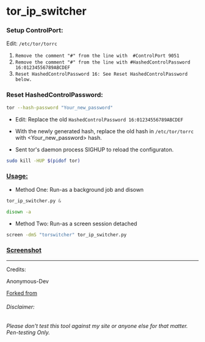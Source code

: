 

# tor_ip_switcher


### Setup ControlPort:

Edit: `/etc/tor/torrc`

1. `Remove the comment "#" from the line with  #ControlPort 9051` 
2. `Remove the comment "#" from the line with #HashedControlPassword 16:01234556789ABCDEF`
3. `Reset HashedControlPassword 16: See Reset HashedControlPassword below.`


### Reset HashedControlPassword:

```bash
tor --hash-password "Your_new_password"
```

* Edit: Replace the old `HashedControlPassword 16:01234556789ABCDEF` 

* With the newly generated hash, replace the old hash in `/etc/tor/torrc` with <Your_new_password> hash.

* Sent tor's daemon process SIGHUP to reload the configuraton.
```bash
sudo kill -HUP $(pidof tor)
```
### [Usage:](https://github.com/ruped24/tor_ip_switcher/wiki/Tor-IP-Switcher-installation)
* Method One: Run-as a background job and disown

```python
tor_ip_switcher.py &
```
```bash
disown -a
```
* Method Two: Run-as a screen session detached
```bash
screen -dmS "torswitcher" tor_ip_switcher.py
```


### [Screenshot](https://drive.google.com/file/d/0B79r4wTVj-CZOGJadlBtWWxPWFk/view)

***
Credits:

Anonymous-Dev

[Forked from](https://github.com/Anonymous-Dev/Pyloris)

###### Disclaimer: ######
###### Please don't test this tool against my site or anyone else for that matter. Pen-testing Only. ######
